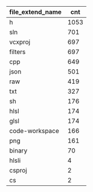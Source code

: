 | file_extend_name | cnt  |
|------------------|------|
| h                | 1053 |
| sln              | 701  |
| vcxproj          | 697  |
| filters          | 697  |
| cpp              | 649  |
| json             | 501  |
| raw              | 419  |
| txt              | 327  |
| sh               | 176  |
| hlsl             | 174  |
| glsl             | 174  |
| code-workspace   | 166  |
| png              | 161  |
| binary           | 70   |
| hlsli            | 4    |
| csproj           | 2    |
| cs               | 2    |
